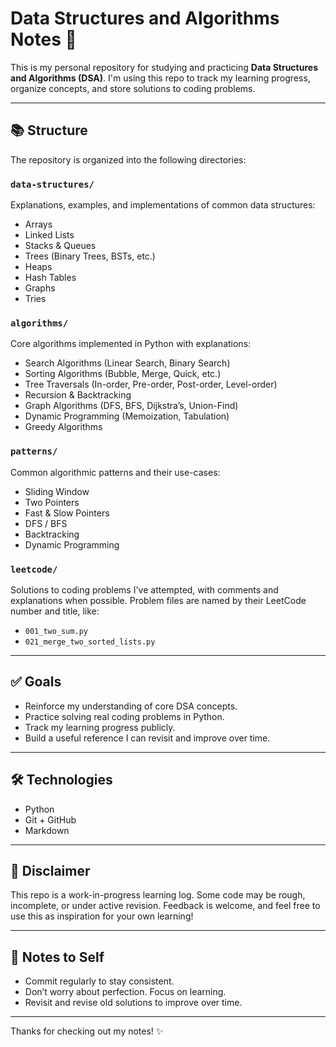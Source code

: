 # Data Structures and Algorithms Notes 🧠

This is my personal repository for studying and practicing **Data Structures and Algorithms (DSA)**. I'm using this repo to track my learning progress, organize concepts, and store solutions to coding problems.

---

## 📚 Structure

The repository is organized into the following directories:

### `data-structures/`
Explanations, examples, and implementations of common data structures:
- Arrays
- Linked Lists
- Stacks & Queues
- Trees (Binary Trees, BSTs, etc.)
- Heaps
- Hash Tables
- Graphs
- Tries

### `algorithms/`
Core algorithms implemented in Python with explanations:
- Search Algorithms (Linear Search, Binary Search)
- Sorting Algorithms (Bubble, Merge, Quick, etc.)
- Tree Traversals (In-order, Pre-order, Post-order, Level-order)
- Recursion & Backtracking
- Graph Algorithms (DFS, BFS, Dijkstra’s, Union-Find)
- Dynamic Programming (Memoization, Tabulation)
- Greedy Algorithms

### `patterns/`
Common algorithmic patterns and their use-cases:
- Sliding Window
- Two Pointers
- Fast & Slow Pointers
- DFS / BFS
- Backtracking
- Dynamic Programming

### `leetcode/`
Solutions to coding problems I've attempted, with comments and explanations when possible. Problem files are named by their LeetCode number and title, like:
- `001_two_sum.py`
- `021_merge_two_sorted_lists.py`

---

## ✅ Goals

- Reinforce my understanding of core DSA concepts.
- Practice solving real coding problems in Python.
- Track my learning progress publicly.
- Build a useful reference I can revisit and improve over time.

---

## 🛠️ Technologies

- Python
- Git + GitHub
- Markdown

---

## 🚧 Disclaimer

This repo is a work-in-progress learning log. Some code may be rough, incomplete, or under active revision. Feedback is welcome, and feel free to use this as inspiration for your own learning!

---

## 📌 Notes to Self

- Commit regularly to stay consistent.
- Don’t worry about perfection. Focus on learning.
- Revisit and revise old solutions to improve over time.

---

Thanks for checking out my notes! ✨
